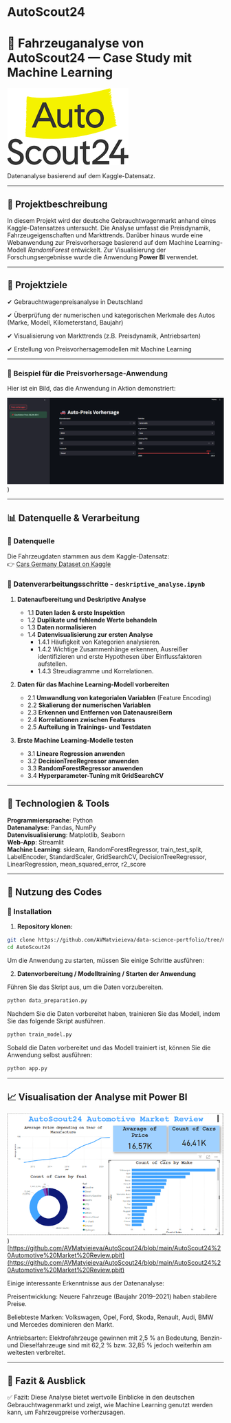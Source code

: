 # AutoScout24
# 🚗 Fahrzeuganalyse von AutoScout24 — Case Study mit Machine Learning
![](https://github.com/AVMatvieieva/AutoScout24/blob/main/images.png)

Datenanalyse basierend auf dem Kaggle-Datensatz.

---

## 📌 Projektbeschreibung

In diesem Projekt wird der deutsche Gebrauchtwagenmarkt anhand eines Kaggle-Datensatzes untersucht. Die Analyse umfasst die Preisdynamik, Fahrzeugeigenschaften und Markttrends. Darüber hinaus wurde eine Webanwendung zur Preisvorhersage basierend auf dem Machine Learning-Modell *RandomForest* entwickelt. Zur Visualisierung der Forschungsergebnisse wurde die Anwendung **Power BI** verwendet.

---

## 🎯 Projektziele

✔ Gebrauchtwagenpreisanalyse in Deutschland 

✔ Überprüfung der numerischen und kategorischen Merkmale des Autos (Marke, Modell, Kilometerstand, Baujahr)  

✔ Visualisierung von Markttrends (z.B. Preisdynamik, Antriebsarten)  

✔ Erstellung von Preisvorhersagemodellen mit Machine Learning

---
### 🚗 Beispiel für die Preisvorhersage-Anwendung

Hier ist ein Bild, das die Anwendung in Aktion demonstriert:

![Auto-Preis Vorhersage](screen.png))

---

## 📊 Datenquelle & Verarbeitung

### 🔹 Datenquelle
Die Fahrzeugdaten stammen aus dem Kaggle-Datensatz:  
👉 [Cars Germany Dataset on Kaggle](https://www.kaggle.com/datasets/ander289386/cars-germany)

### 🔹 Datenverarbeitungsschritte - `deskriptive_analyse.ipynb`

1. **Datenaufbereitung und Deskriptive Analyse**
   - 1.1 **Daten laden & erste Inspektion**
   - 1.2 **Duplikate und fehlende Werte behandeln**
   - 1.3 **Daten normalisieren**
   - 1.4 **Datenvisualisierung zur ersten Analyse**
     - 1.4.1 Häufigkeit von Kategorien analysieren.
     - 1.4.2 Wichtige Zusammenhänge erkennen, Ausreißer identifizieren und erste Hypothesen über Einflussfaktoren aufstellen.
     - 1.4.3 Streudiagramme und Korrelationen.
  
2. **Daten für das Machine Learning-Modell vorbereiten**
   - 2.1 **Umwandlung von kategorialen Variablen** (Feature Encoding)
   - 2.2 **Skalierung der numerischen Variablen**
   - 2.3 **Erkennen und Entfernen von Datenausreißern**
   - 2.4 **Korrelationen zwischen Features**
   - 2.5 **Aufteilung in Trainings- und Testdaten**

3. **Erste Machine Learning-Modelle testen**
   - 3.1 **Lineare Regression anwenden**
   - 3.2 **DecisionTreeRegressor anwenden**
   - 3.3 **RandomForestRegressor anwenden**
   - 3.4 **Hyperparameter-Tuning mit GridSearchCV**

---

## 🔧 Technologien & Tools

**Programmiersprache**: Python  
**Datenanalyse**: Pandas, NumPy  
**Datenvisualisierung**: Matplotlib, Seaborn  
**Web-App**: Streamlit  
**Machine Learning**: sklearn, RandomForestRegressor, train_test_split, LabelEncoder, StandardScaler, GridSearchCV, DecisionTreeRegressor, LinearRegression, mean_squared_error, r2_score

---

## 🚀 Nutzung des Codes

### 🔹 Installation

1. **Repository klonen:**

```bash
git clone https://github.com/AVMatvieieva/data-science-portfolio/tree/main/AutoScout24.git
cd AutoScout24
```
Um die Anwendung zu starten, müssen Sie einige Schritte ausführen:

2. **Datenvorbereitung / Modelltraining / Starten der Anwendung**

 Führen Sie das Skript aus, um die Daten vorzubereiten. 

 ```bash
 python data_preparation.py
```
Nachdem Sie die Daten vorbereitet haben, trainieren Sie das Modell, indem Sie das folgende Skript ausführen.
```bash
python train_model.py
```

Sobald die Daten vorbereitet und das Modell trainiert ist, können Sie die Anwendung selbst ausführen:

```bash
python app.py
```
---
## 📈 Visualisation der Analyse mit Power BI
![AutoScout24 Automotive Market Review Вashboard](DashboardScreen.png))
[https://github.com/AVMatvieieva/AutoScout24/blob/main/AutoScout24%20Automotive%20Market%20Review.pbit](https://github.com/AVMatvieieva/AutoScout24/blob/main/AutoScout24%20Automotive%20Market%20Review.pbit)


Einige interessante Erkenntnisse aus der Datenanalyse:

Preisentwicklung: Neuere Fahrzeuge (Baujahr 2019–2021) haben stabilere Preise.

Beliebteste Marken: Volkswagen, Opel, Ford, Skoda, Renault, Audi, BMW und Mercedes dominieren den Markt.

Antriebsarten: Elektrofahrzeuge gewinnen mit 2,5 % an Bedeutung, Benzin- und Dieselfahrzeuge sind mit 62,2 % bzw. 32,85 % jedoch weiterhin am weitesten verbreitet.

---
## 🚀 Fazit & Ausblick
✅ Fazit: Diese Analyse bietet wertvolle Einblicke in den deutschen Gebrauchtwagenmarkt und zeigt, wie Machine Learning genutzt werden kann, um Fahrzeugpreise vorherzusagen.


